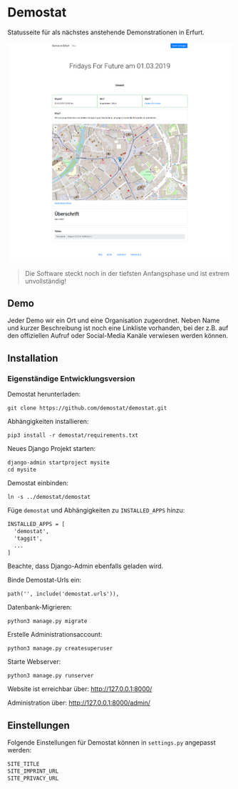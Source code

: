 # Demostat
Statusseite für als nächstes anstehende Demonstrationen in Erfurt.

![Screenshot Demo Detail](docs/screenshot-demo-detail.png)

> Die Software steckt noch in der tiefsten Anfangsphase und ist extrem unvollständig!

## Demo
Jeder Demo wir ein Ort und eine Organisation zugeordnet. Neben Name und kurzer Beschreibung ist noch eine Linkliste vorhanden, bei der z.B. auf den offiziellen Aufruf oder Social-Media Kanäle verwiesen werden können.

## Installation
### Eigenständige Entwicklungsversion
Demostat herunterladen:
```
git clone https://github.com/demostat/demostat.git
```

Abhängigkeiten installieren:
```
pip3 install -r demostat/requirements.txt
```

Neues Django Projekt starten:
```
django-admin startproject mysite
cd mysite
```

Demostat einbinden:
```
ln -s ../demostat/demostat
```

Füge `demostat` und Abhängigkeiten zu `INSTALLED_APPS` hinzu:
```
INSTALLED_APPS = [
  'demostat',
  'taggit',
  ...
]
```
Beachte, dass Django-Admin ebenfalls geladen wird.

Binde Demostat-Urls ein:
```
path('', include('demostat.urls')),
```

Datenbank-Migrieren:
```
python3 manage.py migrate
```

Erstelle Administrationsaccount:
```
python3 manage.py createsuperuser
```

Starte Webserver:
```
python3 manage.py runserver
```

Website ist erreichbar über:
http://127.0.0.1:8000/

Administration über:
http://127.0.0.1:8000/admin/

## Einstellungen

Folgende Einstellungen für Demostat können in `settings.py` angepasst werden:
```
SITE_TITLE
SITE_IMPRINT_URL
SITE_PRIVACY_URL
```
